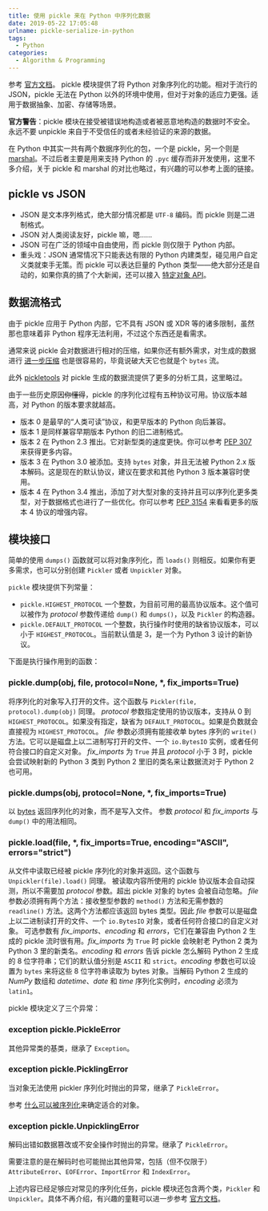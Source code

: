 ```yaml
---
title: 使用 pickle 来在 Python 中序列化数据
date: 2019-05-22 17:05:48
urlname: pickle-serialize-in-python
tags:
  - Python
categories:
  - Algorithm & Programming
---
```


参考 [官方文档](https://docs.python.org/3/library/pickle.html#pickle-protocols)。
pickle 模块提供了将 Python 对象序列化的功能。相对于流行的 JSON，pickle 无法在 Python 以外的环境中使用，但对于对象的适应力更强。适用于数据抽象、加密、存储等场景。

**官方警告**：pickle 模块在接受被错误地构造或者被恶意地构造的数据时不安全。永远不要 unpickle 来自于不受信任的或者未经验证的来源的数据。

<!--more-->

在 Python 中其实一共有两个数据序列化的包，一个是 pickle，另一个则是 [marshal](https://docs.python.org/3/library/marshal.html#module-marshal)。不过后者主要是用来支持 Python 的 `.pyc` 缓存而非开发使用，这里不多介绍，关于 pickle 和 marshal 的对比也略过，有兴趣的可以参考上面的链接。

## pickle vs JSON

* JSON 是文本序列格式，绝大部分情况都是 `UTF-8` 编码。而 pickle 则是二进制格式。
* JSON 对人类阅读友好，pickle 嘛，嗯……
* JSON 可在广泛的领域中自由使用，而 pickle 则仅限于 Python 内部。
* 重头戏：JSON 通常情况下只能表达有限的 Python 内建类型，碰见用户自定义类就束手无策。而 pickle 可以表达巨量的 Python 类型——绝大部分还是自动的，如果你真的搞了个大新闻，还可以接入 [特定对象 API](https://docs.python.org/3/library/pickle.html#pickle-inst)。

## 数据流格式

由于 pickle 应用于 Python 内部，它不具有 JSON 或 XDR 等的诸多限制，虽然那也意味着非 Python 程序无法利用，不过这个东西还是看需求。

通常来说 pickle 会对数据进行相对的压缩，如果你还有额外需求，对生成的数据进行 [进一步压缩](https://docs.python.org/zh-cn/3/library/archiving.html) 也是很容易的，毕竟说破大天它也就是个 `bytes` 流。

此外 [pickletools](https://docs.python.org/3/library/pickletools.html#module-pickletools) 对 pickle 生成的数据流提供了更多的分析工具，这里略过。

由于一些历史原因~~你懂得~~，pickle 的序列化过程有五种协议可用。协议版本越高，对 Python 的版本要求就越高。

* 版本 0 是最早的“人类可读”协议，和更早版本的 Python 向后兼容。
* 版本 1 是同样兼容早期版本 Python 的旧二进制格式。
* 版本 2 在 Python 2.3 推出。它对新型类的速度更快。你可以参考 [PEP 307](https://www.python.org/dev/peps/pep-0307) 来获得更多内容。
* 版本 3 在 Python 3.0 被添加。支持 `bytes` 对象，并且无法被 Python 2.x 版本解码。这是现在的默认协议，建议在要求和其他 Python 3 版本兼容时使用。
* 版本 4 在 Python 3.4 推出，添加了对大型对象的支持并且可以序列化更多类型，对于数据格式也进行了一些优化。你可以参考 [PEP 3154](https://www.python.org/dev/peps/pep-3154) 来看看更多的版本 4 协议的增强内容。

## 模块接口

简单的使用 `dumps()` 函数就可以将对象序列化，而 `loads()` 则相反。如果你有更多需求，也可以分别创建 `Pickler` 或者 `Unpickler` 对象。

`pickle` 模块提供下列常量：

* `pickle.HIGHEST_PROTOCOL`
    一个整数，为目前可用的最高协议版本。这个值可以被作为 *protocol* 参数传递给 `dump()` 和 `dumps()`，以及 `Pickler` 的构造器。
* `pickle.DEFAULT_PROTOCOL`
    一个整数，执行操作时使用的缺省协议版本，可以小于 `HIGHEST_PROTOCOL`。当前默认值是 3，是一个为 Python 3 设计的新协议。

下面是执行操作用到的函数：

### pickle.dump(obj, file, protocol=None, *, fix_imports=True)

将序列化的对象写入打开的文件。这个函数与 `Pickler(file, protocol).dump(obj)` 同理。
*protocol* 参数指定使用的协议版本，支持从 0 到 `HIGHEST_PROTOCOL`。如果没有指定，缺省为 `DEFAULT_PROTOCOL`。如果是负数就会直接视为 `HIGHEST_PROTOCOL`。
*file* 参数必须拥有能接收单 bytes 序列的 `write()` 方法。它可以是磁盘上以二进制写打开的文件、一个 `io.BytesIO` 实例，或者任何符合接口的自定义对象。
*fix_imports* 为 `True` 并且 *protocol* 小于 3 时，pickle 会尝试映射新的 Python 3 类到 Python 2 里旧的类名来让数据流对于 Python 2 也可用。

### pickle.dumps(obj, protocol=None, *, fix_imports=True)

以 [bytes](https://docs.python.org/3/library/stdtypes.html#bytes) 返回序列化的对象，而不是写入文件。
参数 *protocol* 和 *fix_imports* 与 `dump()` 中的用法相同。

### pickle.load(file, *, fix_imports=True, encoding="ASCII", errors="strict")

从文件中读取已经被 pickle 序列化的对象并返回。这个函数与 `Unpickler(file).load()` 同理。
被读取内容所使用的 pickle 协议版本会自动探测，所以不需要加 *protocol* 参数。超出 pickle 对象的 bytes 会被自动忽略。
*file* 参数必须拥有两个方法：接收整型参数的 `method()` 方法和无需参数的 `readline()` 方法。这两个方法都应该返回 bytes 类型。因此 *file* 参数可以是磁盘上以二进制读打开的文件、一个 `io.BytesIO` 对象，或者任何符合接口的自定义对象。
可选参数有 *fix_imports*、*encoding* 和 *errors*，它们在兼容由 Python 2 生成的 pickle 流时很有用。*fix_imports* 为 `True` 时 pickle 会映射老 Python 2 类为 Python 3 里的新类名。*encoding* 和 *errors* 告诉 pickle 怎么解码 Python 2 生成的 8 位字符串；它们的默认值分别是 `ASCII` 和 `strict`。*encoding* 参数也可以设置为 `bytes` 来将这些 8 位字符串读取为 bytes 对象。当解码 Python 2 生成的 *NumPy* 数组和 *datetime*、*date* 和 *time* 序列化实例时，*encoding* 必须为`latin1`。

pickle 模块定义了三个异常：

### exception pickle.PickleError

其他异常类的基类，继承了 `Exception`。

### exception pickle.PicklingError

当对象无法使用 pickler 序列化时抛出的异常，继承了 `PickleError`。

参考 [什么可以被序列化](/#什么可以被序列化)来确定适合的对象。

### exception pickle.UnpicklingError

解码出错如数据篡改或不安全操作时抛出的异常。继承了 `PickleError`。

需要注意的是在解码时也可能抛出其他异常，包括（但不仅限于）`AttributeError`、`EOFError`、`ImportError` 和 `IndexError`。

上述内容已经足够应对常见的序列化任务，pickle 模块还包含两个类，`Pickler` 和 `Unpickler`。具体不再介绍，有兴趣的童鞋可以进一步参考 [官方文档](https://docs.python.org/3/library/pickle.html#pickle.Pickler)。